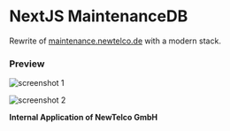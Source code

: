 # NextJS MaintenanceDB

Rewrite of [maintenance.newtelco.de](https://maintenance.newtelco.de) with a modern stack.


### Preview

![screenshot 1](https://imgur.com/Gx5VyDP.png)

![screenshot 2](https://imgur.com/5ZNu8Ao.png)

**Internal Application of NewTelco GmbH**
